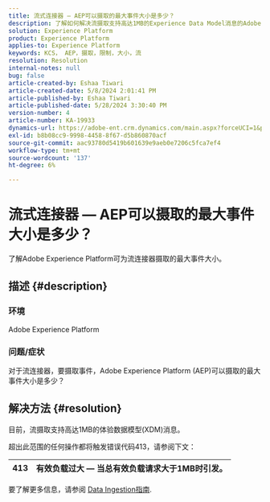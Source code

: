 ```yaml
---
title: 流式连接器 — AEP可以摄取的最大事件大小是多少？
description: 了解如何解决流摄取支持高达1MB的Experience Data Model消息的Adobe Experience Platform问题。
solution: Experience Platform
product: Experience Platform
applies-to: Experience Platform
keywords: KCS， AEP，摄取，限制，大小，流
resolution: Resolution
internal-notes: null
bug: false
article-created-by: Eshaa Tiwari
article-created-date: 5/8/2024 2:01:41 PM
article-published-by: Eshaa Tiwari
article-published-date: 5/28/2024 3:30:40 PM
version-number: 4
article-number: KA-19933
dynamics-url: https://adobe-ent.crm.dynamics.com/main.aspx?forceUCI=1&pagetype=entityrecord&etn=knowledgearticle&id=0775917c-430d-ef11-9f8a-6045bd006793
exl-id: b8b08cc9-9998-4458-8f67-d5b860870acf
source-git-commit: aac93780d5419b601639e9aeb0e7206c5fca7ef4
workflow-type: tm+mt
source-wordcount: '137'
ht-degree: 6%

---
```


# 流式连接器 — AEP可以摄取的最大事件大小是多少？


了解Adobe Experience Platform可为流连接器摄取的最大事件大小。

## 描述 {#description}


### <b>环境</b>

Adobe Experience Platform

### <b>问题/症状</b>

对于流连接器，要摄取事件，Adobe Experience Platform (AEP)可以摄取的最大事件大小是多少？


## 解决方法 {#resolution}


目前，流摄取支持高达1MB的体验数据模型(XDM)消息。

超出此范围的任何操作都将触发错误代码413，请参阅下文：




| 413 | 有效负载过大 — 当总有效负载请求大于1MB时引发。 |
| --- | --- |




要了解更多信息，请参阅 [Data Ingestion指南](https://experienceleague.adobe.com/en/docs/experience-platform/ingestion/tutorials/streaming-multiple-messages).
